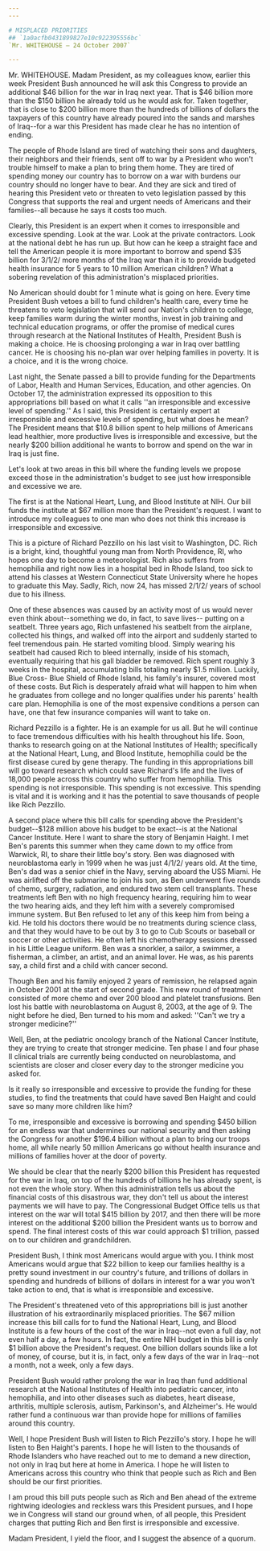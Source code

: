 ```yaml
---
---

# MISPLACED PRIORITIES
## `1a0acfb0431899827e10c922395556bc`
`Mr. WHITEHOUSE — 24 October 2007`

---
```



Mr. WHITEHOUSE. Madam President, as my colleagues know, earlier this 
week President Bush announced he will ask this Congress to provide an 
additional $46 billion for the war in Iraq next year. That is $46 
billion more than the $150 billion he already told us he would ask for. 
Taken together, that is close to $200 billion more than the hundreds of 
billions of dollars the taxpayers of this country have already poured 
into the sands and marshes of Iraq--for a war this President has made 
clear he has no intention of ending.

The people of Rhode Island are tired of watching their sons and 
daughters, their neighbors and their friends, sent off to war by a 
President who won't trouble himself to make a plan to bring them home. 
They are tired of spending money our country has to borrow on a war 
with burdens our country should no longer have to bear. And they are 
sick and tired of hearing this President veto or threaten to veto 
legislation passed by this Congress that supports the real and urgent 
needs of Americans and their families--all because he says it costs too 
much.

Clearly, this President is an expert when it comes to irresponsible 
and excessive spending. Look at the war. Look at the private 
contractors. Look at the national debt he has run up. But how can he 
keep a straight face and tell the American people it is more important 
to borrow and spend $35 billion for 3/1/2/ more months of the Iraq war 
than it is to provide budgeted health insurance for 5 years to 10 
million American children? What a sobering revelation of this 
administration's misplaced priorities.

No American should doubt for 1 minute what is going on here. Every 
time President Bush vetoes a bill to fund children's health care, every 
time he threatens to veto legislation that will send our Nation's 
children to college, keep families warm during the winter months, 
invest in job training and technical education programs, or offer the 
promise of medical cures through research at the National Institutes of 
Health, President Bush is making a choice. He is choosing prolonging a 
war in Iraq over battling cancer. He is choosing his no-plan war over 
helping families in poverty. It is a choice, and it is the wrong 
choice.

Last night, the Senate passed a bill to provide funding for the 
Departments of Labor, Health and Human Services, Education, and other 
agencies. On October 17, the administration expressed its opposition to 
this appropriations bill based on what it calls ''an irresponsible and 
excessive level of spending.'' As I said, this President is certainly 
expert at irresponsible and excessive levels of spending, but what does 
he mean? The President means that $10.8 billion spent to help millions 
of Americans lead healthier, more productive lives is irresponsible and 
excessive, but the nearly $200 billion additional he wants to borrow 
and spend on the war in Iraq is just fine.


Let's look at two areas in this bill where the funding levels we 
propose exceed those in the administration's budget to see just how 
irresponsible and excessive we are.

The first is at the National Heart, Lung, and Blood Institute at NIH. 
Our bill funds the institute at $67 million more than the President's 
request. I want to introduce my colleagues to one man who does not 
think this increase is irresponsible and excessive.

This is a picture of Richard Pezzillo on his last visit to 
Washington, DC. Rich is a bright, kind, thoughtful young man from North 
Providence, RI, who hopes one day to become a meteorologist. Rich also 
suffers from hemophilia and right now lies in a hospital bed in Rhode 
Island, too sick to attend his classes at Western Connecticut State 
University where he hopes to graduate this May. Sadly, Rich, now 24, 
has missed 2/1/2/ years of school due to his illness.

One of these absences was caused by an activity most of us would 
never even think about--something we do, in fact, to save lives--
putting on a seatbelt. Three years ago, Rich unfastened his seatbelt 
from the airplane, collected his things, and walked off into the 
airport and suddenly started to feel tremendous pain. He started 
vomiting blood. Simply wearing his seatbelt had caused Rich to bleed 
internally, inside of his stomach, eventually requiring that his gall 
bladder be removed. Rich spent roughly 3 weeks in the hospital, 
accumulating bills totaling nearly $1.5 million. Luckily, Blue Cross-
Blue Shield of Rhode Island, his family's insurer, covered most of 
these costs. But Rich is desperately afraid what will happen to him 
when he graduates from college and no longer qualifies under his 
parents' health care plan. Hemophilia is one of the most expensive 
conditions a person can have, one that few insurance companies will 
want to take on.

Richard Pezzillo is a fighter. He is an example for us all. But he 
will continue to face tremendous difficulties with his health 
throughout his life. Soon, thanks to research going on at the National 
Institutes of Health; specifically at the National Heart, Lung, and 
Blood Institute, hemophilia could be the first disease cured by gene 
therapy. The funding in this appropriations bill will go toward 
research which could save Richard's life and the lives of 18,000 people 
across this country who suffer from hemophilia. This spending is not 
irresponsible. This spending is not excessive. This spending is vital 
and it is working and it has the potential to save thousands of people 
like Rich Pezzillo.

A second place where this bill calls for spending above the 
President's budget--$128 million above his budget to be exact--is at 
the National Cancer Institute. Here I want to share the story of 
Benjamin Haight. I met Ben's parents this summer when they came down to 
my office from Warwick, RI, to share their little boy's story. Ben was 
diagnosed with neuroblastoma early in 1999 when he was just 4/1/2/ 
years old. At the time, Ben's dad was a senior chief in the Navy, 
serving aboard the USS Miami. He was airlifted off the submarine to 
join his son, as Ben underwent five rounds of chemo, surgery, 
radiation, and endured two stem cell transplants. These treatments left 
Ben with no high frequency hearing, requiring him to wear the two 
hearing aids, and they left him with a severely compromised immune 
system. But Ben refused to let any of this keep him from being a kid. 
He told his doctors there would be no treatments during science class, 
and that they would have to be out by 3 to go to Cub Scouts or baseball 
or soccer or other activities. He often left his chemotherapy sessions 
dressed in his Little League uniform. Ben was a snorkler, a sailor, a 
swimmer, a fisherman, a climber, an artist, and an animal lover. He 
was, as his parents say, a child first and a child with cancer second.

Though Ben and his family enjoyed 2 years of remission, he relapsed 
again in October 2001 at the start of second grade. This new round of 
treatment consisted of more chemo and over 200 blood and platelet 
transfusions. Ben lost his battle with neuroblastoma on August 8, 2003, 
at the age of 9. The night before he died, Ben turned to his mom and 
asked: ''Can't we try a stronger medicine?''

Well, Ben, at the pediatric oncology branch of the National Cancer 
Institute, they are trying to create that stronger medicine. Ten phase 
I and four phase II clinical trials are currently being conducted on 
neuroblastoma, and scientists are closer and closer every day to the 
stronger medicine you asked for.

Is it really so irresponsible and excessive to provide the funding 
for these studies, to find the treatments that could have saved Ben 
Haight and could save so many more children like him?

To me, irresponsible and excessive is borrowing and spending $450 
billion for an endless war that undermines our national security and 
then asking the Congress for another $196.4 billion without a plan to 
bring our troops home, all while nearly 50 million Americans go without 
health insurance and millions of families hover at the door of poverty.



We should be clear that the nearly $200 billion this President has 
requested for the war in Iraq, on top of the hundreds of billions he 
has already spent, is not even the whole story. When this 
administration tells us about the financial costs of this disastrous 
war, they don't tell us about the interest payments we will have to 
pay. The Congressional Budget Office tells us that interest on the war 
will total $415 billion by 2017, and then there will be more interest 
on the additional $200 billion the President wants us to borrow and 
spend. The final interest costs of this war could approach $1 trillion, 
passed on to our children and grandchildren.

President Bush, I think most Americans would argue with you. I think 
most Americans would argue that $22 billion to keep our families 
healthy is a pretty sound investment in our country's future, and 
trillions of dollars in spending and hundreds of billions of dollars in 
interest for a war you won't take action to end, that is what is 
irresponsible and excessive.

The President's threatened veto of this appropriations bill is just 
another illustration of his extraordinarily misplaced priorities. The 
$67 million increase this bill calls for to fund the National Heart, 
Lung, and Blood Institute is a few hours of the cost of the war in 
Iraq--not even a full day, not even half a day, a few hours. In fact, 
the entire NIH budget in this bill is only $1 billion above the 
President's request. One billion dollars sounds like a lot of money, of 
course, but it is, in fact, only a few days of the war in Iraq--not a 
month, not a week, only a few days.


President Bush would rather prolong the war in Iraq than fund 
additional research at the National Institutes of Health into pediatric 
cancer, into hemophilia, and into other diseases such as diabetes, 
heart disease, arthritis, multiple sclerosis, autism, Parkinson's, and 
Alzheimer's. He would rather fund a continuous war than provide hope 
for millions of families around this country.

Well, I hope President Bush will listen to Rich Pezzillo's story. I 
hope he will listen to Ben Haight's parents. I hope he will listen to 
the thousands of Rhode Islanders who have reached out to me to demand a 
new direction, not only in Iraq but here at home in America. I hope he 
will listen to Americans across this country who think that people such 
as Rich and Ben should be our first priorities.

I am proud this bill puts people such as Rich and Ben ahead of the 
extreme rightwing ideologies and reckless wars this President pursues, 
and I hope we in Congress will stand our ground when, of all people, 
this President charges that putting Rich and Ben first is irresponsible 
and excessive.

Madam President, I yield the floor, and I suggest the absence of a 
quorum.
